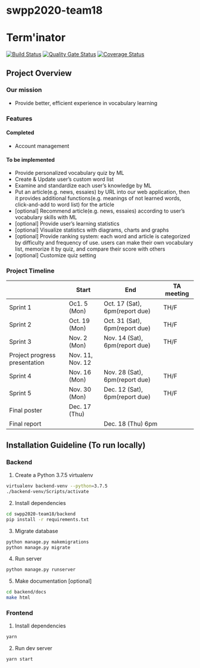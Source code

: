 # swpp2020-team18

# Term'inator

[![Build
Status](https://travis-ci.org/swsnu/swpp2020-team18.svg?branch=main)](https://travis-ci.org/swsnu/swpp2020-team18)
[![Quality Gate
Status](https://sonarcloud.io/api/project_badges/measure?project=swsnu_swpp2020-team18&metric=alert_status)](https://sonarcloud.io/dashboard?id=swsnu_swpp2020-team18)
[![Coverage
Status](https://coveralls.io/repos/github/swsnu/swpp2020-team18/badge.svg?branch=main)](https://coveralls.io/github/swsnu/swpp2020-team18?branch=main)


## Project Overview

### Our mission
- Provide better, efficient experience in vocabulary learning

### Features
#### Completed
- Account management
#### To be implemented
- Provide personalized vocabulary quiz by ML
- Create & Update user’s custom word list
- Examine and standardize each user’s knowledge by ML
- Put an article(e.g. news, essaies) by URL into our web application, then it provides additional functions(e.g. meanings of not learned words, click-and-add to word list) for the article
- [optional] Recommend article(e.g. news, essaies) according to user’s vocabulary skills with ML
- [optional] Provide user’s learning statistics
- [optional] Visualize statistics with diagrams, charts and graphs
- [optional] Provide ranking system: each word and article is categorized by difficulty and frequency of use. users can make their own vocabulary list, memorize it by quiz, and compare their score with others
- [optional] Customize quiz setting

### Project Timeline
| | Start | End | TA meeting |
|-|-------|-----|------------|
| Sprint 1 | Oc1. 5 (Mon)| Oct. 17 (Sat), 6pm(report due) | TH/F |
| Sprint 2 | Oct. 19 (Mon)| Oct. 31 (Sat), 6pm(report due) | TH/F |
| Sprint 3 | Nov. 2 (Mon)| Nov. 14 (Sat), 6pm(report due) | TH/F |
| Project progress presentation | Nov. 11, Nov. 12 | | |
| Sprint 4 | Nov. 16 (Mon)| Nov. 28 (Sat), 6pm(report due) | TH/F|
| Sprint 5 | Nov. 30 (Mon)| Dec. 12 (Sat), 6pm(report due) | TH/F |
| Final poster | Dec. 17 (Thu) | | | 
| Final report |  | Dec. 18 (Thu) 6pm | | 



## Installation Guideline (To run locally)

### Backend

1. Create a Python 3.7.5 virtualenv

``` bash
virtualenv backend-venv --python=3.7.5
./backend-venv/Scripts/activate
```

2. Install dependencies

``` bash
cd swpp2020-team18/backend
pip install -r requirements.txt
```

3. Migrate database

``` bash
python manage.py makemigrations
python manage.py migrate
```

4. Run server

``` bash
python manage.py runserver
```

5. Make documentation [optional]

``` bash
cd backend/docs
make html
```


### Frontend

1. Install dependencies

``` bash
yarn
```

2. Run dev server

``` bash
yarn start
```